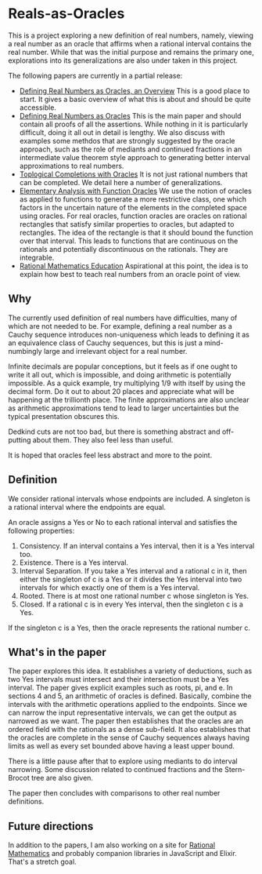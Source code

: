 # Reals-as-Oracles
This is a project exploring a new definition of real numbers, namely, viewing a real number as an oracle that affirms when a rational interval contains the real number. While that was the initial purpose and remains the primary one, explorations into its generalizations are also under taken in this project. 

The following papers are currently in a partial release:

* [Defining Real Numbers as Oracles, an Overview](https://github.com/jostylr/Reals-as-Oracles/releases/download/v0.10/Overview.pdf) This is a good place to start. It gives a basic overview of what this is about and should be quite accessible. 
* [Defining Real Numbers as Oracles](https://github.com/jostylr/Reals-as-Oracles/releases/download/v0.10/DefiningRealNumbersAsOracles.pdf) This is the main paper and should contain all proofs of all the assertions. While nothing in it is particularly difficult, doing it all out in detail is lengthy. We also discuss with examples some methdos that are strongly suggested by the oracle approach, such as the role of mediants and continued fractions in an intermediate value theorem style approach to generating better interval approximations to real numbers. 
* [Toplogical Completions with Oracles](https://github.com/jostylr/Reals-as-Oracles/releases/download/v0.10/TopologicalCompletionsWithOracles.pdf) It is not just rational numbers that can be completed. We detail here a number of generalizations. 
* [Elementary Analysis with Function Oracles](https://github.com/jostylr/Reals-as-Oracles/releases/download/v0.10/ElementaryAnalysisWithFunctionOracles.pdf) We use the notion of oracles as applied to functions to generate a more restrictive class, one which factors in the uncertain nature of the elements in the completed space using oracles. For real oracles, function oracles are oracles on rational rectangles that satisfy similar properties to oracles, but adapted to rectangles. The idea of the rectangle is that it should bound the function over that interval. This leads to functions that are continuous on the rationals and potentially discontinuous on the rationals. They are integrable. 
* [Rational Mathematics Education](https://github.com/jostylr/Reals-as-Oracles/releases/download/v0.10/RationalMathematicsEducation.pdf) Aspirational at this point, the idea is to explain how best to teach real numbers from an oracle point of view. 


## Why

The currently used definition of real numbers have difficulties, many of which are not needed to be. For example, defining a real number as a Cauchy sequence introduces non-uniqueness which leads to defining it as an equivalence class of Cauchy sequences, but this is just a mind-numbingly large and irrelevant object for a real number. 

Infinite decimals are popular conceptions, but it feels as if one ought to write it all out, which is impossible, and doing arithmetic is potentially impossible. As a quick example, try multiplying 1/9 with itself by using the decimal form. Do it out to about 20 places and appreciate what will be happening at the trillionth place. The finite approximations are also unclear as arithmetic approximations tend to lead to larger uncertainties but the typical presentation obscures this. 

Dedkind cuts are not too bad, but there is something abstract and off-putting about them. They also feel less than useful. 

It is hoped that oracles feel less abstract and more to the point. 

## Definition

We consider rational intervals whose endpoints are included. A singleton is a rational interval where the endpoints are equal. 

An oracle assigns a Yes or No to each rational interval and satisfies the following properties: 

1. Consistency. If an interval contains a Yes interval, then it is a Yes interval too. 
2. Existence. There is a Yes interval. 
3. Interval Separation. If you take a Yes interval and a rational c in it, then either the singleton of c is a Yes or it divides the Yes interval into two intervals for which exactly one of them is a Yes interval. 
4. Rooted. There is at most one rational number c whose singleton is Yes. 
5. Closed. If a rational c is in every Yes interval, then the singleton c is a Yes. 

If the singleton c is a Yes, then the oracle represents the rational number c. 

## What's in the paper

The paper explores this idea. It establishes a variety of deductions, such as two Yes intervals must intersect and their intersection must be a Yes interval. The paper gives explicit examples such as roots, pi, and e.  In sections 4 and 5, an arithmetic of oracles is defined. Basically, combine the intervals with the arithmetic operations applied to the endpoints. Since we can narrow the input representative intervals, we can get the output as narrowed as we want. The paper then establishes that the oracles are an ordered field with the rationals as a dense sub-field. It also establishes that the oracles are complete in the sense of Cauchy sequences always having limits as well as every set bounded above having a least upper bound. 

There is a little pause after that to explore using mediants to do interval narrowing. Some discussion related to continued fractions and the Stern-Brocot tree are also given. 

The paper then concludes with comparisons to other real number definitions.

## Future directions

In addition to the papers, I am also working on a site for [Rational Mathematics](https://ratmath.com/) and probably companion libraries in JavaScript and Elixir. That's a stretch goal.



